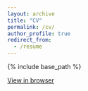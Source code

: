 ```yaml
---
layout: archive
title: "CV"
permalink: /cv/
author_profile: true
redirect_from:
  - /resume
---
```


{% include base_path %}

<a href="https://drive.google.com/file/d/1DeMgZh35ncErvTRk-qvcMhIzqPvPyPv4/view?usp=sharing" target="_blank">View in browser</a>

<!-- ## Dissertation Committee

**Eric So** (Co-Chair) <br>
*Sloan Distinguished Professor of Management*<br>
MIT Sloan School of Management<br>
+1 617-253-6470<br>
<a href="mailto:eso@mit.edu">eso@mit.edu</a>

**Joseph Weber** (Co-Chair) <br>
*George Maverick Bunker Professor of Management*<br>
MIT Sloan School of Management<br>
+1 617-253-4310<br>
<a href="mailto:eso@mit.edu">eso@mit.edu</a>

**Rodrigo Verdi** <br>
*Nanyang Technological University Professor of Management*<br>
MIT Sloan School of Management<br>
+1 617-253-2956<br>
<a href="mailto:eso@mit.edu">eso@mit.edu</a>
 -->
<!-- or maybe??

<embed src="https://drive.google.com/file/d/1Ozx5GoYW8F_RxdKZ21ni9gkerSDIeU9q/view?usp=sharing" type="application/pdf">
 -->

<object data="/files/10.28-SA-cv.pdf" type="application/pdf" width="500px" height="500px"></object>

<!-- <object data="https://drive.google.com/file/d/1Ozx5GoYW8F_RxdKZ21ni9gkerSDIeU9q/view?usp=sharing" type="application/pdf" width="700px" height="700px">
    <embed src="https://drive.google.com/file/d/1Ozx5GoYW8F_RxdKZ21ni9gkerSDIeU9q/view?usp=sharing">
        <p>This browser does not support PDFs. Please download the PDF to view it: <a href="https://drive.google.com/file/d/1Ozx5GoYW8F_RxdKZ21ni9gkerSDIeU9q/view?usp=sharing">Download PDF</a>.</p>
    </embed>
</object> -->
